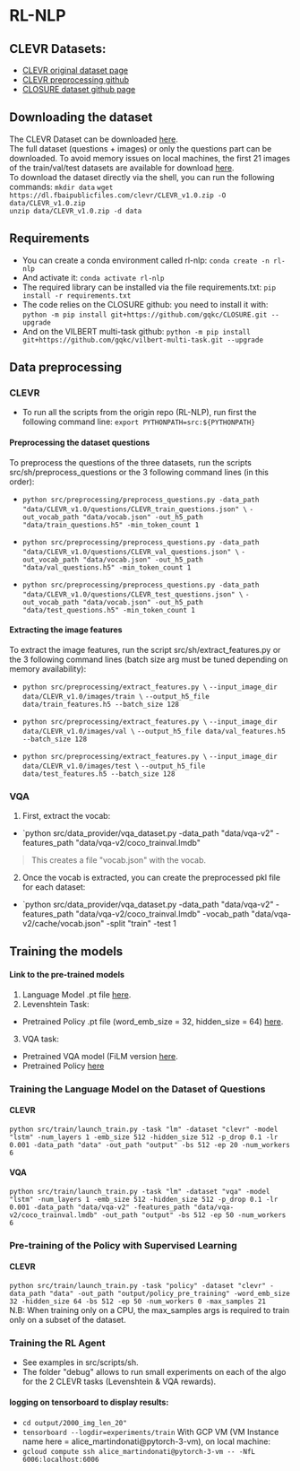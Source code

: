 # RL-NLP

## CLEVR Datasets: 
* [CLEVR original dataset page](https://cs.stanford.edu/people/jcjohns/clevr/)
* [CLEVR preprocessing github](https://github.com/facebookresearch/clevr-iep/blob/master/TRAINING.md)
* [CLOSURE dataset github page](https://github.com/rizar/CLOSURE)

## Downloading the dataset
The CLEVR Dataset can be downloaded [here](https://cs.stanford.edu/people/jcjohns/clevr/).   
The full dataset (questions + images) or only the questions part can be downloaded. 
To avoid memory issues on local machines, the first 21 images of the train/val/test datasets are available for download [here](https://drive.google.com/drive/folders/1OEy8Dfq2mO-vAiL9hFO1E_HbqC0wX4WB?usp=sharing).  
To download the dataset directly via the shell, you can run the following commands: 
`mkdir data` 
`wget https://dl.fbaipublicfiles.com/clevr/CLEVR_v1.0.zip -O data/CLEVR_v1.0.zip`  
`unzip data/CLEVR_v1.0.zip -d data`

## Requirements 
* You can create a conda environment called rl-nlp: `conda create -n rl-nlp`
* And activate it: `conda activate rl-nlp`
* The required library can be installed via the file requirements.txt: `pip install -r requirements.txt`
* The code relies on the CLOSURE github: you need to install it with: `python -m pip install git+https://github.com/gqkc/CLOSURE.git --upgrade`
* And on the VILBERT multi-task github: `python -m pip install git+https://github.com/gqkc/vilbert-multi-task.git --upgrade`

## Data preprocessing
### CLEVR
* To run all the scripts from the origin repo (RL-NLP), run first the following command line: `export PYTHONPATH=src:${PYTHONPATH}`

#### Preprocessing the dataset questions
To preprocess the questions of the three datasets, run the scripts src/sh/preprocess_questions or the 3 following command lines (in this order): 

* `python src/preprocessing/preprocess_questions.py -data_path "data/CLEVR_v1.0/questions/CLEVR_train_questions.json" \`
`-out_vocab_path "data/vocab.json" -out_h5_path "data/train_questions.h5" -min_token_count 1`

* `python src/preprocessing/preprocess_questions.py -data_path "data/CLEVR_v1.0/questions/CLEVR_val_questions.json" \`
`-out_vocab_path "data/vocab.json" -out_h5_path "data/val_questions.h5" -min_token_count 1`

* `python src/preprocessing/preprocess_questions.py -data_path "data/CLEVR_v1.0/questions/CLEVR_test_questions.json" \`
`-out_vocab_path "data/vocab.json" -out_h5_path "data/test_questions.h5" -min_token_count 1`

#### Extracting the image features
To extract the image features, run the script src/sh/extract_features.py or the 3 following command lines (batch size arg must be tuned depending on memory availability): 
* `python src/preprocessing/extract_features.py \`
  `--input_image_dir data/CLEVR_v1.0/images/train \`
  `--output_h5_file data/train_features.h5 --batch_size 128`

* `python src/preprocessing/extract_features.py \`
  `--input_image_dir data/CLEVR_v1.0/images/val \`
  `--output_h5_file data/val_features.h5 --batch_size 128`

* `python src/preprocessing/extract_features.py \`
  `--input_image_dir data/CLEVR_v1.0/images/test \`
  `--output_h5_file data/test_features.h5 --batch_size 128`

### VQA
1. First, extract the vocab:
* `python src/data_provider/vqa_dataset.py -data_path "data/vqa-v2" -features_path "data/vqa-v2/coco_trainval.lmdb"
> This creates a file "vocab.json" with the vocab.
2. Once the vocab is extracted, you can create the preprocessed pkl file for each dataset:
* `python src/data_provider/vqa_dataset.py -data_path "data/vqa-v2" -features_path "data/vqa-v2/coco_trainval.lmdb" -vocab_path "data/vqa-v2/cache/vocab.json" -split "train" -test 1

## Training the models 
#### Link to the pre-trained models 
1. Language Model .pt file [here](https://drive.google.com/drive/folders/1zRT4EF8xNmilzZMYysyhCj73oQKvBLsX?usp=sharing). 
2. Levenshtein Task: 
  * Pretrained Policy .pt file (word_emb_size = 32, hidden_size = 64) [here](https://drive.google.com/file/d/1m_pXVQwQ41jgDUwuBvRHJ1U-GLqKRd3N/view?usp=sharing). 
3. VQA task: 
  * Pretrained VQA model (FiLM version [here](https://drive.google.com/file/d/15HiUyfcXcJyGdZEs-knb9EQEFGfyg4cj/view?usp=sharing). 
  * Pretrained Policy [here](https://drive.google.com/file/d/1m_pXVQwQ41jgDUwuBvRHJ1U-GLqKRd3N/view?usp=sharing)
### Training the Language Model on the Dataset of Questions
#### CLEVR
`python src/train/launch_train.py -task "lm" -dataset "clevr" -model "lstm" -num_layers 1 -emb_size 512 -hidden_size 512 -p_drop 0.1 -lr 0.001 -data_path "data" -out_path "output" -bs 512 -ep 20 -num_workers 6`
#### VQA
`python src/train/launch_train.py -task "lm" -dataset "vqa" -model "lstm" -num_layers 1 -emb_size 512 -hidden_size 512 -p_drop 0.1 -lr 0.001 -data_path "data/vqa-v2" -features_path "data/vqa-v2/coco_trainval.lmdb" -out_path "output" -bs 512 -ep 50 -num_workers 6`

### Pre-training of the Policy with Supervised Learning 
#### CLEVR
`python src/train/launch_train.py -task "policy" -dataset "clevr" -data_path "data" -out_path "output/policy_pre_training" -word_emb_size 32 -hidden_size 64 -bs 512 -ep 50 -num_workers 0 -max_samples 21`  
 N.B: When training only on a CPU, the max_samples args is required to train only on a subset of the dataset. 
 
### Training the RL Agent 
* See examples in src/scripts/sh.
* The folder "debug" allows to run small experiments on each of the algo for the 2 CLEVR tasks (Levenshtein & VQA rewards). 

#### logging on tensorboard to display results: 
* `cd output/2000_img_len_20"`
* `tensorboard --logdir=experiments/train`
With GCP VM (VM Instance name here = alice_martindonati@pytorch-3-vm), on local machine:
* `gcloud compute ssh alice_martindonati@pytorch-3-vm -- -NfL 6006:localhost:6006`
